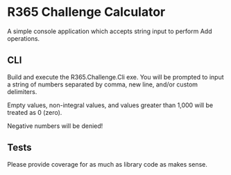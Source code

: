 # R365 Challenge Calculator
A simple console application which accepts string input to perform Add operations.

## CLI
Build and execute the R365.Challenge.Cli exe. You will be prompted to input a string of numbers separated by comma, new line, and/or custom delimiters.


Empty values, non-integral values, and values greater than 1,000 will be treated as 0 (zero).

Negative numbers will be denied!

## Tests
Please provide coverage for as much as library code as makes sense.